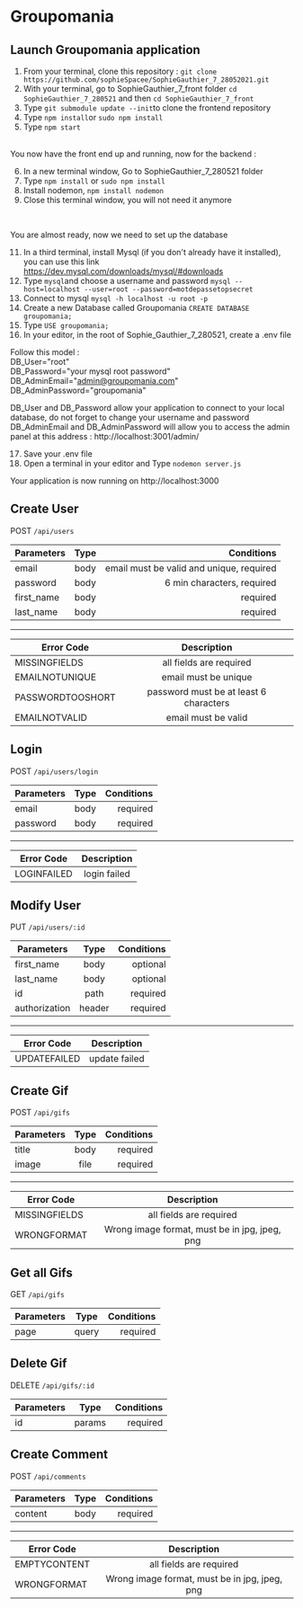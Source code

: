 # Groupomania

## Launch Groupomania application

1. From your terminal, clone this repository : 
`git clone https://github.com/sophieSpacee/SophieGauthier_7_28052021.git`
2. With your terminal, go to SophieGauthier_7_front folder 
`cd SophieGauthier_7_280521` and then `cd SophieGauthier_7_front`
3. Type `git submodule update --init`to clone the frontend repository
4. Type `npm install`or `sudo npm install`
5. Type `npm start`
<br/>
You now have the front end up and running, now for the backend : 
<br/>

6. In a new terminal window, Go to SophieGauthier_7_280521 folder
8. Type `npm install` or `sudo npm install`
9. Install nodemon, `npm install nodemon` 
10. Close this terminal window, you will not need it anymore
<br/>

You are almost ready, now we need to set up the database
<br/>

11. In a third terminal, install Mysql (if you don't already have it installed), you can use this link https://dev.mysql.com/downloads/mysql/#downloads
12. Type `mysql`and choose a username and password `mysql --host=localhost --user=root --password=motdepassetopsecret`
13. Connect to mysql `mysql -h localhost -u root -p`
14. Create a new Database called Groupomania `CREATE DATABASE groupomania;`
15. Type `USE groupomania;`
16. In your editor, in the root of Sophie_Gauthier_7_280521, create a .env file <br/>

Follow this model : <br/>
DB_User="root"<br/>
DB_Password="your mysql root password"<br/>
DB_AdminEmail="admin@groupomania.com"<br/>
DB_AdminPassword="groupomania"<br/>

DB_User and DB_Password allow your application to connect to your local database, do not forget to change your username and password <br/>
DB_AdminEmail and DB_AdminPassword will allow you to access the admin panel at this address : http://localhost:3001/admin/

17. Save your .env file 
18. Open a terminal in your editor and Type `nodemon server.js`

Your application is now running on http://localhost:3000

## Create User

POST ```/api/users```

| Parameters   | Type |     Conditions  |    
|----------|:-------------:| ----: |
| email | body |email must be valid and unique, required| 
| password |  body |  6 min characters, required  |  
| first_name | body |required | 
| last_name | body |required | 

---

| Error Code  |      Description  |    
|----------|:-------------:|
| MISSINGFIELDS | all fields are required| 
| EMAILNOTUNIQUE |    email must be unique  |  
| PASSWORDTOOSHORT | password must be at least 6 characters | 
| EMAILNOTVALID | email must be valid | 

## Login 

POST ```/api/users/login```

| Parameters   | Type |     Conditions  |    
|----------|:-------------:| ----: |
| email | body |required| 
| password |  body |  required  |  


---

| Error Code  |      Description  |    
|----------|:-------------:|
| LOGINFAILED |login failed| 

## Modify User 

PUT ```/api/users/:id```

| Parameters   | Type |     Conditions  |    
|----------|:-------------:| ----: |
| first_name | body | optional | 
| last_name | body |optional  | 
| id | path |required  | 
| authorization | header |required  | 

---

| Error Code  |      Description  |    
|----------|:-------------:|
| UPDATEFAILED |update failed| 


## Create Gif

POST ```/api/gifs```

| Parameters   | Type |     Conditions  |    
|----------|:-------------:| ----: |
| title | body | required| 
| image |  file |  required  |  


---

| Error Code  |      Description  |    
|----------|:-------------:|
| MISSINGFIELDS | all fields are required| 
| WRONGFORMAT |    Wrong image format, must be in jpg, jpeg, png  |  


## Get all Gifs 

GET ```/api/gifs```

| Parameters   | Type |     Conditions  |    
|----------|:-------------:| ----: |
| page | query |required| 


## Delete Gif 

DELETE ```/api/gifs/:id```

| Parameters   | Type |     Conditions  |    
|----------|:-------------:| ----: |
| id | params | required | 


## Create Comment

POST ```/api/comments```

| Parameters   | Type |     Conditions  |    
|----------|:-------------:| ----: |
| content | body | required| 



---

| Error Code  |      Description  |    
|----------|:-------------:|
| EMPTYCONTENT | all fields are required| 
| WRONGFORMAT |    Wrong image format, must be in jpg, jpeg, png  |  
